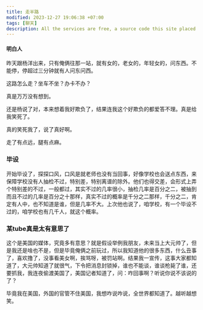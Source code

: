```yaml
---
title: 走半路
modified: 2023-12-27 19:06:38 +07:00
tags: [聊天]
description: All the services are free, a source code this site placed on github repository and intergration with netlify service, another service that you can use is github page for hosting your own static site.
---
```


####  明白人

昨天跟杨洋出来，只有俺俩往那一站，就有女的，老女的，年轻女的，问东西。不能停，停超过三分钟就有人问东问西。

这路怎么走？坐车不坐？办卡不办？

真是万万没有想到。

还是杨说了对，本来想着我好欺负了，结果连我这个好欺负的都爱答不理。真是给我笑死了。

真的笑死我了，说了真好啊。

走了有点远，腿有点麻。

### 毕设

开始毕设了，探探口风，口风是就老师也没有当回事，好像学校也会送点东西，来保障学校没有人抽检不过，特别差，特别离谱的除外。他们也得交差，会形式上弄个特别差的不过，一般都过，其实不过的几率很小，抽检几率是百分之二，被抽到而且不过的几率是百分之十那样，真实不过的概率是千分之二那样，千分之二，肯定有人中，也不知道是谁，但是几率不大。上次他也说了，咱学校，有一个毕设不过的，咱学校也有几千人，就这个概率。

### 某tube真是太有意思了

这个是美国的媒体，究竟多有意思？就是假设举例我朋友，未来当上大元帅了，但是我还是啥也不是，但是毕竟俺俩之前玩过，所以我知道他的很多东西，什么丑事了，喜欢撸了，没事看美女啊，挨骂呀，被罚站啊。结果我一宣传，这事大家都知道了，大元帅知道了就很气，下令把消息封锁掉，谁也不能谈，谁谈枪毙了谁，还要抓我，我连夜偷渡美国了，美国记者知道了，问：咋回事啊？听说你说不该说的了？

毕竟我在美国，外国的官管不住美国，我想咋说咋说，全世界都知道了。越听越想笑。





